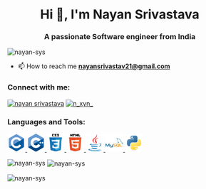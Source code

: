


<h1 align="center">Hi 👋, I'm Nayan Srivastava</h1>
<h3 align="center">A passionate Software engineer from India</h3>

 

<p align="left"> <img src="https://komarev.com/ghpvc/?username=nayan-sys&label=Profile%20views&color=0e75b6&style=flat" alt="nayan-sys" /> </p>

- 📫 How to reach me **nayansrivastav21@gmail.com**



<h3 align="left">Connect with me:</h3>
<p align="left">
<a href="https://linkedin.com/in/nayan srivastava" target="blank"><img align="center" src="https://raw.githubusercontent.com/rahuldkjain/github-profile-readme-generator/master/src/images/icons/Social/linked-in-alt.svg" alt="nayan srivastava" height="30" width="40" /></a>
<a href="https://instagram.com/n_xyn_" target="blank"><img align="center" src="https://raw.githubusercontent.com/rahuldkjain/github-profile-readme-generator/master/src/images/icons/Social/instagram.svg" alt="n_xyn_" height="30" width="40" /></a>
</p>

<h3 align="left">Languages and Tools:</h3>
<p align="left"> <a href="https://www.cprogramming.com/" target="_blank" rel="noreferrer"> <img src="https://raw.githubusercontent.com/devicons/devicon/master/icons/c/c-original.svg" alt="c" width="40" height="40"/> </a> <a href="https://www.w3schools.com/cpp/" target="_blank" rel="noreferrer"> <img src="https://raw.githubusercontent.com/devicons/devicon/master/icons/cplusplus/cplusplus-original.svg" alt="cplusplus" width="40" height="40"/> </a> <a href="https://www.w3schools.com/css/" target="_blank" rel="noreferrer"> <img src="https://raw.githubusercontent.com/devicons/devicon/master/icons/css3/css3-original-wordmark.svg" alt="css3" width="40" height="40"/> </a> <a href="https://www.w3.org/html/" target="_blank" rel="noreferrer"> <img src="https://raw.githubusercontent.com/devicons/devicon/master/icons/html5/html5-original-wordmark.svg" alt="html5" width="40" height="40"/> </a> <a href="https://www.java.com" target="_blank" rel="noreferrer"> <img src="https://raw.githubusercontent.com/devicons/devicon/master/icons/java/java-original.svg" alt="java" width="40" height="40"/> </a> <a href="https://www.mysql.com/" target="_blank" rel="noreferrer"> <img src="https://raw.githubusercontent.com/devicons/devicon/master/icons/mysql/mysql-original-wordmark.svg" alt="mysql" width="40" height="40"/> </a> <a href="https://www.python.org" target="_blank" rel="noreferrer"> <img src="https://raw.githubusercontent.com/devicons/devicon/master/icons/python/python-original.svg" alt="python" width="40" height="40"/> </a> </p>

<p><img align="left" src="https://github-readme-stats.vercel.app/api/top-langs?username=nayan-sys&show_icons=true&locale=en&layout=compact" alt="nayan-sys" /></p>

<p>&nbsp;<img align="center" src="https://github-readme-stats.vercel.app/api?username=nayan-sys&show_icons=true&locale=en" alt="nayan-sys" /></p>

<p><img align="center" src="https://github-readme-streak-stats.herokuapp.com/?user=nayan-sys&" alt="nayan-sys" /></p>



